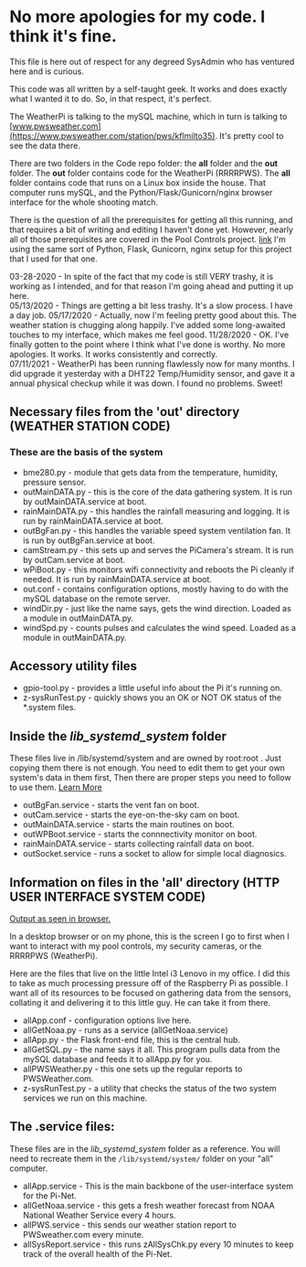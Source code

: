 # No more apologies for my code.  I think it's fine.

This file is here out of respect for any degreed SysAdmin who has ventured here and is curious.

This code was all written by a self-taught geek.  It works and does exactly what I wanted it to do.  So, in that respect, it's perfect.

The WeatherPi is talking to the mySQL machine, which in turn is talking to [www.pwsweather.com](https://www.pwsweather.com/station/pws/kflmilto35).  It's pretty cool to see the data there.

There are two folders in the Code repo folder: the **all** folder and the **out** folder.  The **out** folder contains code for the WeatherPi (RRRRPWS).  The **all** folder contains code that runs on a Linux box inside the house.  That computer runs mySQL, and the Python/Flask/Gunicorn/nginx browser interface for the whole shooting match.

There is the question of all the prerequisites for getting all this running, and that requires a bit of writing and editing I haven't done yet.  However, nearly all of those prerequisites are covered in the Pool Controls project. [link](https://github.com/casspop/PoolControls/blob/master/Docs/2020%20Rebuild%20Process%20Documentation.md)  I'm using the same sort of Python, Flask, Gunicorn, nginx setup for this project that I used for that one.

03-28-2020 - In spite of the fact that my code is still VERY trashy, it is working as I intended, and for that reason I'm going ahead and putting it up here.  
05/13/2020 - Things are getting a bit less trashy.  It's a slow process.  I have a day job.
05/17/2020 - Actually, now I'm feeling pretty good about this.  The weather station is chugging along happily.  I've added some long-awaited touches to my interface, which makes me feel good.
11/28/2020 - OK.  I've finally gotten to the point where I think what I've done is worthy.  No more apologies.  It works. It works consistently and correctly.  
07/11/2021 - WeatherPi has been running flawlessly now for many months.  I did upgrade it yesterday with a DHT22 Temp/Humidity sensor, and gave it a annual physical checkup while it was down.  I found no problems.  Sweet!

## Necessary files from the 'out' directory (WEATHER STATION CODE)

### These are the basis of the system

- bme280.py - module that gets data from the temperature, humidity, pressure sensor.
- outMainDATA.py - this is the core of the data gathering system. It is run by outMainDATA.service at boot.
- rainMainDATA.py - this handles the rainfall measuring and logging. It is run by rainMainDATA.service at boot.
- outBgFan.py - this handles the variable speed system ventilation fan. It is run by outBgFan.service at boot.
- camStream.py - this sets up and serves the PiCamera's stream. It is run by outCam.service at boot.
- wPiBoot.py - this monitors wifi connectivity and reboots the Pi cleanly if needed. It is run by rainMainDATA.service at boot.
- out.conf - contains configuration options, mostly having to do with the mySQL database on the remote server.
- windDir.py - just like the name says, gets the wind direction. Loaded as a module in outMainDATA.py.
- windSpd.py - counts pulses and calculates the wind speed. Loaded as a module in outMainDATA.py.

## Accessory utility files

- gpio-tool.py - provides a little useful info about the Pi it's running on.
- z-sysRunTest.py - quickly shows you an OK or NOT OK status of the *.system files.

## Inside the _lib_systemd_system_ folder

These files live in /lib/systemd/system and are owned by root:root .  Just copying them there is not enough.  You need to edit them to
get your own system's data in them first, Then there are proper steps you need to follow to use them.
[Learn More](https://www.raspberrypi.org/documentation/linux/usage/systemd.md)

- outBgFan.service - starts the vent fan on boot.
- outCam.service - starts the eye-on-the-sky cam on boot.
- outMainDATA.service - starts the main routines on boot.
- outWPBoot.service - starts the connnectivity monitor on boot.
- rainMainDATA.service - starts collecting rainfall data on boot.
- outSocket.service - runs a socket to allow for simple local diagnosics.

## Information on files in the 'all' directory (HTTP USER INTERFACE SYSTEM CODE)

[Output as seen in browser.](https://github.com/casspop/Pi-based-weather-station/blob/master/Pics/mother_main_screen.png)

In a desktop browser or on my phone, this is the screen I go to first when I want to interact with my pool controls, my security cameras, or the RRRRPWS (WeatherPi).

Here are the files that live on the little Intel i3 Lenovo in my office.  I did this to take as much processing pressure off of the Raspberry Pi as possible.  I want all of its resources to be focused on gathering data from the sensors, collating it and delivering it to this little guy.  He can take it from there.

- allApp.conf - configuration options live here.
- allGetNoaa.py - runs as a service (allGetNoaa.service)
- allApp.py - the Flask front-end file, this is the central hub.
- allGetSQL.py - the name says it all.  This program pulls data from the mySQL database and feeds it to allApp.py for you.
- allPWSWeather.py - this one sets up the regular reports to PWSWeather.com.
- z-sysRunTest.py - a utility that checks the status of the two system services we run on this machine.

##  The .service files: 

These files are in the _lib_systemd_system_ folder as a reference.  You will need to recreate them in the <code>/lib/systemd/system/</code> folder on your "all" computer.

- allApp.service - This is the main backbone of the user-interface system for the Pi-Net.
- allGetNoaa.service - this gets a fresh weather forecast from NOAA National Weather Service every 4 hours.
- allPWS.service - this sends our weather station report to PWSweather.com every minute.
- allSysReport.service - this runs zAllSysChk.py every 10 minutes to keep track of the overall health of the Pi-Net.
